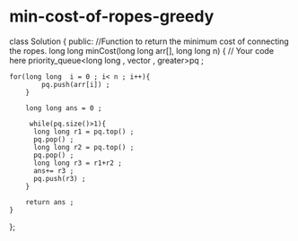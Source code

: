 # min-cost-of-ropes-greedy
class Solution
{
    public:
    //Function to return the minimum cost of connecting the ropes.
    long long minCost(long long arr[], long long n) {
        // Your code here
         priority_queue<long long , vector<long long> , greater<long long>>pq ; 
        
    for(long long  i = 0 ; i< n ; i++){
            pq.push(arr[i]) ; 
        }
        
        long long ans = 0 ; 
        
         while(pq.size()>1){
          long long r1 = pq.top() ; 
          pq.pop() ; 
          long long r2 = pq.top() ; 
          pq.pop() ; 
          long long r3 = r1+r2 ; 
          ans+= r3 ; 
          pq.push(r3) ; 
        }
        
        return ans ; 
    }
};
